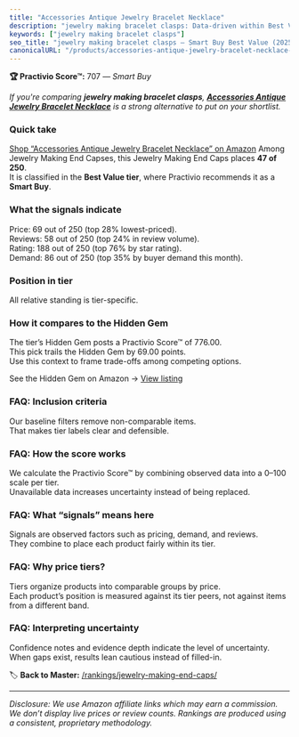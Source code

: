 ```yaml
---
title: "Accessories Antique Jewelry Bracelet Necklace"
description: "jewelry making bracelet clasps: Data-driven within Best Value ranking using the Practivio Score™. Positioned by quality, value, demand, findability, momentum."
keywords: ["jewelry making bracelet clasps"]
seo_title: "jewelry making bracelet clasps — Smart Buy Best Value (2025)"
canonicalURL: "/products/accessories-antique-jewelry-bracelet-necklace-B08LFWC8V4/"
---
```


**🏆 Practivio Score™:** 707 — _Smart Buy_


*If you're comparing **jewelry making bracelet clasps**, **[Accessories Antique Jewelry Bracelet Necklace](https://www.amazon.com/dp/B08LFWC8V4?tag=practivio-20)** is a strong alternative to put on your shortlist.*
### Quick take
[Shop “Accessories Antique Jewelry Bracelet Necklace” on Amazon](https://www.amazon.com/dp/B08LFWC8V4?tag=practivio-20)
Among Jewelry Making End Capses, this Jewelry Making End Caps places **47 of 250**.  
It is classified in the **Best Value tier**, where Practivio recommends it as a **Smart Buy**.

### What the signals indicate
Price: 69 out of 250 (top 28% lowest-priced).  
Reviews: 58 out of 250 (top 24% in review volume).  
Rating: 188 out of 250 (top 76% by star rating).  
Demand: 86 out of 250 (top 35% by buyer demand this month).

### Position in tier
All relative standing is tier-specific.

### How it compares to the Hidden Gem
The tier’s Hidden Gem posts a Practivio Score™ of 776.00.  
This pick trails the Hidden Gem by 69.00 points.  
Use this context to frame trade-offs among competing options.  

See the Hidden Gem on Amazon → [View listing](https://www.amazon.com/dp/B01HMUU2Y4?tag=practivio-20)

### FAQ: Inclusion criteria
Our baseline filters remove non-comparable items.  
That makes tier labels clear and defensible.

### FAQ: How the score works
We calculate the Practivio Score™ by combining observed data into a 0–100 scale per tier.  
Unavailable data increases uncertainty instead of being replaced.

### FAQ: What “signals” means here
Signals are observed factors such as pricing, demand, and reviews.  
They combine to place each product fairly within its tier.

### FAQ: Why price tiers?
Tiers organize products into comparable groups by price.  
Each product’s position is measured against its tier peers, not against items from a different band.

### FAQ: Interpreting uncertainty
Confidence notes and evidence depth indicate the level of uncertainty.  
When gaps exist, results lean cautious instead of filled-in.


🏷️ **Back to Master:** [/rankings/jewelry-making-end-caps/](/rankings/jewelry-making-end-caps/)

---
_Disclosure: We use Amazon affiliate links which may earn a commission. We don’t display live prices or review counts. Rankings are produced using a consistent, proprietary methodology._

